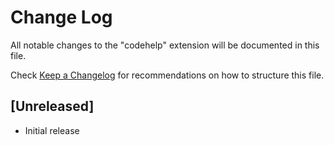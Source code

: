 # Change Log

All notable changes to the "codehelp" extension will be documented in this file.

Check [Keep a Changelog](http://keepachangelog.com/) for recommendations on how to structure this file.

## [Unreleased]

- Initial release